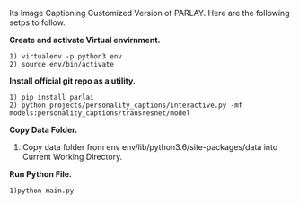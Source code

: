 Its Image Captioning Customized Version of PARLAY.
Here are the following setps to follow.

**Create and activate Virtual envirnment.**

    1) virtualenv -p python3 env 
    2) source env/bin/activate
    
**Install official git repo as a utility.**
 
    1) pip install parlai
    2) python projects/personality_captions/interactive.py -mf models:personality_captions/transresnet/model

**Copy Data Folder.**
1) Copy data folder from env env/lib/python3.6/site-packages/data into Current Working Directory.

**Run Python File.**
    
    1)python main.py
